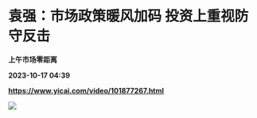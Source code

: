 # 袁强：市场政策暖风加码 投资上重视防守反击
**上午市场零距离**

**2023-10-17 04:39**

**https://www.yicai.com/video/101877267.html**

![](http://imgcdn.yicai.com/vms-new/2023/10/a8d670a6-5b1b-42af-943b-b19e7c22f53e_fIRG.jpg)